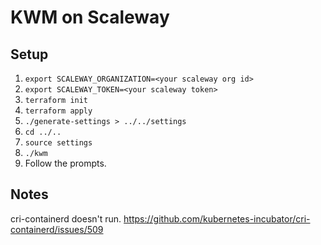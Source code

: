 # KWM on Scaleway

## Setup
1. `export SCALEWAY_ORGANIZATION=<your scaleway org id>`
2. `export SCALEWAY_TOKEN=<your scaleway token>`
3. `terraform init`
4. `terraform apply`
5. `./generate-settings > ../../settings`
6. `cd ../..`
7. `source settings`
8. `./kwm`
9. Follow the prompts.

## Notes
cri-containerd doesn't run.
https://github.com/kubernetes-incubator/cri-containerd/issues/509
